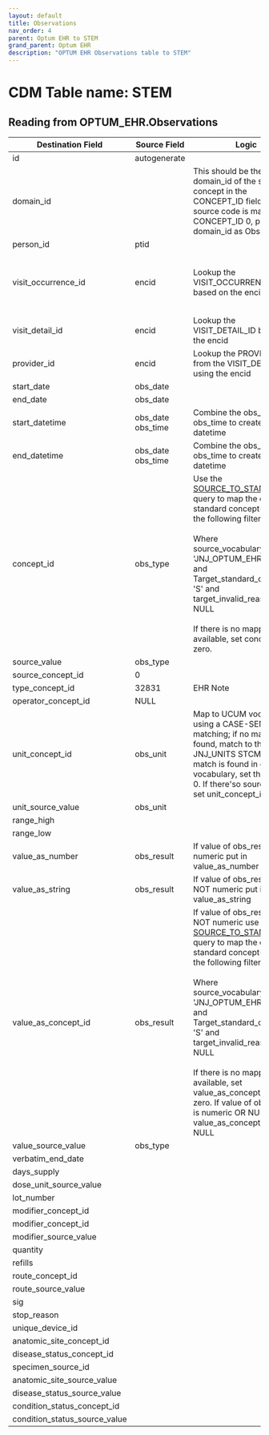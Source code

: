```yaml
---
layout: default
title: Observations
nav_order: 4
parent: Optum EHR to STEM
grand_parent: Optum EHR
description: "OPTUM EHR Observations table to STEM"
---
```


# CDM Table name: STEM

## Reading from OPTUM_EHR.Observations

|     Destination Field    |     Source Field    |     Logic    |     Comment    |
|-|-|-|-|
| id | autogenerate  | | |
| domain_id |   | This should be the domain_id of the standard concept in the CONCEPT_ID field. If a source code is mapped to CONCEPT_ID 0, put the domain_id as Observation.| |
| person_id | ptid | | |
| visit_occurrence_id | encid | Lookup the VISIT_OCCURRENCE_ID based on the encid |If encid is blank then use obs_date to determine which VISIT_OCCURRENCE_ID the record should be associated to|
| visit_detail_id| encid | Lookup the VISIT_DETAIL_ID based on the encid|If encid is blank then leave VISIT_DETAIL_ID blank|
| provider_id |  encid | Lookup the PROVIDER_ID from the VISIT_DETAIL table using the encid|If encid is blank then leave PROVIDER_ID blank|
| start_date | obs_date  | | |
| end_date | obs_date | | | 
| start_datetime | obs_date obs_time | Combine the obs_date and obs_time to create a datetime| |
| end_datetime | obs_date obs_time | Combine the obs_date and obs_time to create a datetime| |
| concept_id | obs_type |Use the [SOURCE_TO_STANDARD](https://github.com/OHDSI/ETL-LambdaBuilder/blob/master/docs/Standard%20Queries/SOURCE_TO_STANDARD.sql) query to map the code to standard concept(s) with the following filters: <br> <br>  Where source_vocabulary_id = 'JNJ_OPTUM_EHR_OBTYPE'  and Target_standard_concept = 'S'  and target_invalid_reason is NULL<br><br>If there is no mapping available, set concept_id to zero.| |
|source_value|obs_type|||
| source_concept_id |0 || |
| type_concept_id | 32831  | EHR Note| | 
| operator_concept_id |NULL | | |
| unit_concept_id | obs_unit  | Map to UCUM vocabulary using a CASE-SENSITIVE matching; if no match if found, match to the JNJ_UNITS STCM. If no match is found in either vocabulary, set this field to 0. If there'so source unit, set unit_concept_id to NULL| |
| unit_source_value | obs_unit | | |
| range_high | |  | | 
| range_low |  | | |
| value_as_number | obs_result | If value of obs_result is numeric put in value_as_number| |
| value_as_string | obs_result | If value of obs_result is NOT numeric put in value_as_string | |
| value_as_concept_id | obs_result |If value of obs_result is NOT numeric use the [SOURCE_TO_STANDARD](https://github.com/OHDSI/ETL-LambdaBuilder/blob/master/docs/Standard%20Queries/SOURCE_TO_STANDARD.sql) query to map the code to standard concept(s) with the following filters: <br> <br>  Where source_vocabulary_id = 'JNJ_OPTUM_EHR_LABRES'  and Target_standard_concept = 'S'  and target_invalid_reason is NULL<br><br>If there is no mapping available, set value_as_concept_id to zero. If value of obs_result is numeric OR NULL, set value_as_concept_id to NULL  | |
| value_source_value | obs_type | | |
| verbatim_end_date |   | | |
| days_supply |  | | |
| dose_unit_source_value |  | | |
| lot_number |  | | |
| modifier_concept_id |   | | |
| modifier_concept_id |  | | |
| modifier_source_value |  | | |
| quantity |  | | |
| refills |  | | |
| route_concept_id |  | | |
| route_source_value |  | | |
| sig |   | | |
| stop_reason |  | | |
| unique_device_id |  | | |
| anatomic_site_concept_id |  | | |
| disease_status_concept_id |   | | |
| specimen_source_id | | | |
| anatomic_site_source_value |  | | |
| disease_status_source_value |  | | |
| condition_status_concept_id | | | |
| condition_status_source_value | | | |
